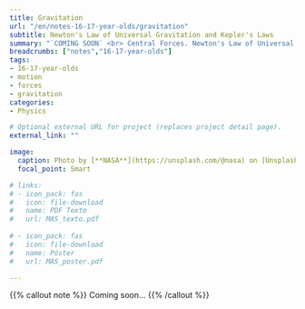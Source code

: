 ```yaml
---
title: Gravitation
url: "/en/notes-16-17-year-olds/gravitation"
subtitle: Newton's Law of Universal Gravitation and Kepler's Laws
summary: "`COMING SOON` <br> Central Forces. Newton's Law of Universal Gravitation. Kepler's Laws."
breadcrumbs: ["notes","16-17-year-olds"]
tags:
- 16-17-year-olds
- motion
- forces
- gravitation
categories:
- Physics

# Optional external URL for project (replaces project detail page).
external_link: ""

image:
  caption: Photo by [**NASA**](https://unsplash.com/@nasa) on [Unsplash](https://unsplash.com)
  focal_point: Smart

# links:
# - icon_pack: fas
#   icon: file-download
#   name: PDF Texto
#   url: MAS_texto.pdf
  
# - icon_pack: fas
#   icon: file-download
#   name: Póster
#   url: MAS_poster.pdf

---
```


{{% callout note %}}
Coming soon...
{{% /callout %}}
